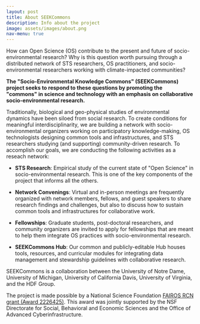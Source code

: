 ```yaml
---
layout: post
title: About SEEKCommons 
description: Info about the project
image: assets/images/about.png
nav-menu: true
---
```


How can Open Science (OS) contribute to the present and future of socio-environmental research? Why is this question worth pursuing through a distributed network of STS researchers, OS practitioners, and socio-environmental researchers working with climate-impacted communities? 

**The "Socio-Environmental Knowledge Commons" (SEEKCommons) project seeks to respond to these questions by promoting the "commons" in science and technology with an emphasis on collaborative socio-environmental research.**

Traditionally, biological and geo-physical studies of environmental dynamics have been siloed from social research. To create conditions for meaningful interdisciplinarity, we are building a network with socio-environmental organizers working on participatory knowledge-making, OS technologists designing common tools and infrastructures, and STS researchers studying (and supporting) community-driven research. To accomplish our goals, we are conducting the following activities as a reseach network:

* **STS Research**: Empirical study of the current state of "Open Science" in socio-environmental research. This is one of the key components of the project that informs all the others.

* **Network Convenings**: Virtual and in-person meetings are frequently organized with network members, fellows, and guest speakers to share research findings and challenges, but also to discuss how to sustain common tools and infrastructures for collaborative work.

* **Fellowships**: Graduate students, post-doctoral researchers, and community organizers are invited to apply for fellowships that are meant to help them integrate OS practices with socio-environmental research.

* **SEEKCommons Hub**: Our common and publicly-editable Hub houses tools, resources, and curricular modules for integrating data management and stewardship guidelines with collaborative research.

SEEKCommons is a collaboration between the University of Notre Dame, University of Michigan, University of California Davis, University of Virginia, and the HDF Group.

The project is made possible by a National Science Foundation [FAIROS RCN grant (Award 2226425)](https://www.nsf.gov/awardsearch/showAward?AWD_ID=2226425&HistoricalAwards=false). This award was jointly supported by the NSF Directorate for Social, Behavioral and Economic Sciences and the Office of Advanced Cyberinfrastructure.

